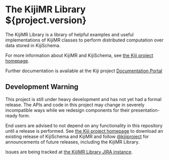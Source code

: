The KijiMR Library ${project.version}
=====================================

The KijiMR Library is a library of helpful examples and useful implementations of KijiMR
classes to perform distributed computation over data stored in KijiSchema.

For more information about KijiMR and KijiSchema, see
[the Kiji project homepage](http://www.kiji.org).

Further documentation is available at the Kiji project
[Documentation Portal](http://docs.kiji.org)

Development Warning
-------------------

This project is still under heavy development and has not yet had a formal release.
The APIs and code in this project may change in severely incompatible ways while we
redesign components for their presentation-ready form. 

End users are advised to not depend on any functionality in this repository until a
release is performed. See [the Kiji project homepage](http://www.kiji.org) to download
an existing release of KijiSchema and KijiMR and follow 
[@kijiproject](http://twitter.com/kijiproject) for announcements of future releases, including
the KijiMR Library.

Issues are being tracked at 
[the KijiMR Library JIRA instance](https://jira.kiji.org/browse/KIJIMRLIB).

